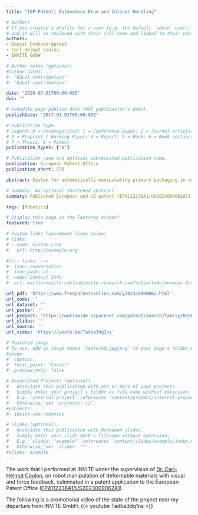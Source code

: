 ```yaml
---
title: "[EP-Patent] Autonomous Drum and Inliner Handling"

# Authors
# If you created a profile for a user (e.g. the default `admin` user), write the username (folder name) here
# and it will be replaced with their full name and linked to their profile.
authors:
- Daniel Ordonez-Apraez
- Carl-Helmut Coulon
- INVITE GmbH

# Author notes (optional)
#author_notes:
#- "Equal contribution"
#- "Equal contribution"

date: "2020-07-01T00:00:00Z"
doi: ""

# Schedule page publish date (NOT publication's date).
publishDate: "2017-01-01T00:00:00Z"

# Publication type.
# Legend: 0 = Uncategorized; 1 = Conference paper; 2 = Journal article;
# 3 = Preprint / Working Paper; 4 = Report; 5 = Book; 6 = Book section;
# 7 = Thesis; 8 = Patent
publication_types: ["8"]

# Publication name and optional abbreviated publication name.
publication: European Patent Office
publication_short: EPO

abstract: System for automatically manipulating primary packaging in secondary packaging, comprising a robot having at least one robot arm with a clamping gripper installed at a tool centre point, wherein each tool centre point has a force-torque sensor, an image recording module for recording images of at least the upper segment of the primary packaging, comprising at least two stereo cameras for recording 3-D images, and one or more processors for providing a three-dimensional point cloud, controlling the image recording module and controlling the robot on the basis of the analysis of the three-dimensional point cloud and the measurements from the force-torque sensors.

# Summary. An optional shortened abstract.
summary: Published European and US patent [EP4112238A1/US2023009062A1](https://worldwide.espacenet.com/patent/search/family/076695599/publication/EP4112238A1?q=22180194.7).

tags: [Robotics]

# Display this page in the Featured widget?
featured: true

# Custom links (uncomment lines below)
# links:
# - name: Custom Link
#   url: http://example.org

#<!-- links: -->
#- icon: conversation
#  icon_pack: ai
#  name: Contact Info
#  url: mailto:mailto:coulon@invite-research.com?subject=Autonomous Drum and Inliner Handling patent process information [Daniel Ordonez]

url_pdf: 'https://www.freepatentsonline.com/y2023/0009062.html'
url_code: ''
url_dataset: ''
url_poster: ''
url_project: 'https://worldwide.espacenet.com/patent/search/family/076695599/publication/US2023009062A1?q=22180194.7'
url_slides: ''
url_source: ''
url_video: 'https://youtu.be/Tadba3dq1ns'

# Featured image
# To use, add an image named `featured.jpg/png` to your page's folder.#
#image:
#  caption:
#  focal_point: "Center"
#  preview_only: false

# Associated Projects (optional).
#   Associate this publication with one or more of your projects.
#   Simply enter your project's folder or file name without extension.
#   E.g. `internal-project` references `content/project/internal-project/index.md`.
#   Otherwise, set `projects: []`.
#projects:
#- invite-ros-robotics

# Slides (optional).
#   Associate this publication with Markdown slides.
#   Simply enter your slide deck's filename without extension.
#   E.g. `slides: "example"` references `content/slides/example/index.md`.
#   Otherwise, set `slides: ""`.
#slides: example
---
```


<!-- {{% callout note %}}
Click the *Cite* button above to demo the feature to enable visitors to import publication metadata into their reference management software.
{{% /callout %}}

{{% callout note %}}
Create your slides in Markdown - click the *Slides* button to check out the example.
{{% /callout %}} -->
The work that I performed at INVITE under the supervision of [Dr. Carl-Helmut Coulon](https://www.invite-research.com/about-us/team), on robot manipulation of deformable materials with visual and force feedback, culminated in a patent application to the European Patent Office ([EP4112238A1/US2023009062A1](https://worldwide.espacenet.com/patent/search/family/076695599/publication/US2023009062A1?q=22180194.7)).

The following is a promotional video of the state of the project near my departure from INVITE GmbH.
{{< youtube Tadba3dq1ns >}}
<!--
Supplementary notes can be added here, including [code, math, and images](https://wowchemy.com/docs/writing-markdown-latex/). -->

